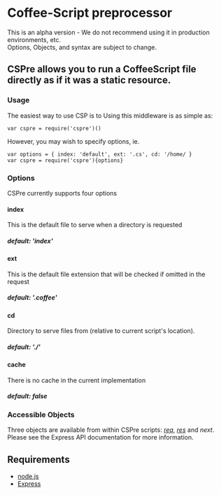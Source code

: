 Coffee-Script preprocessor
===
This is an alpha version - We do not recommend using it in production environments, etc.<br>
Options, Objects, and syntax are subject to change.

## CSPre allows you to run a CoffeeScript file directly as if it was a static resource.

### Usage

The easiest way to use CSP is to Using this middleware is as simple as:

    var cspre = require('cspre')()

However, you may wish to specify options, ie.

    var options = { index: 'default', ext: '.cs', cd: '/home/ }
    var cspre = require('cspre'){options}

### Options

CSPre currently supports four options
#### index
This is the default file to serve when a directory is requested
##### default: 'index'

#### ext
This is the default file extension that will be checked if omitted in the request
##### default: '.coffee'

#### cd
Directory to serve files from (relative to current script's location).
##### default: './'

#### cache
There is no cache in the current implementation
##### default: false

### Accessible Objects
Three objects are available from within CSPre scripts: *[req](http://expressjs.com/api.html#req.params)*, *[res](http://expressjs.com/api.html#res.status)* and *next*.<br>
Please see the Express API documentation for more information.

Requirements
---
  - [node.js](http://nodejs.org/)
  - [Express](http://expressjs.com/)